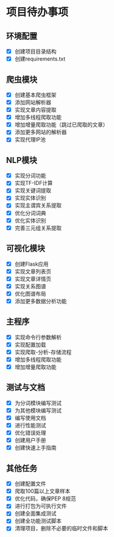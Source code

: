 # 项目待办事项

## 环境配置

- [x] 创建项目目录结构
- [x] 创建requirements.txt

## 爬虫模块

- [x] 创建基本爬虫框架
- [x] 添加网站解析器
- [x] 实现文章内容提取
- [x] 增加多线程爬取功能
- [x] 增加增量爬取功能（跳过已爬取的文章）
- [x] 添加更多网站的解析器
- [x] 实现代理IP池

## NLP模块

- [x] 实现分词功能
- [x] 实现TF-IDF计算
- [x] 实现关键词提取
- [x] 实现实体识别
- [x] 实现主谓宾关系提取
- [x] 优化分词词典
- [x] 优化实体识别
- [x] 完善三元组关系提取

## 可视化模块

- [x] 创建Flask应用
- [x] 实现文章列表页
- [x] 实现文章详情页
- [x] 实现关系图谱
- [x] 优化图谱布局
- [x] 添加更多数据分析功能

## 主程序

- [x] 实现命令行参数解析
- [x] 实现配置加载
- [x] 实现爬取-分析-存储流程
- [x] 增加多线程爬取功能
- [x] 增加增量爬取功能

## 测试与文档

- [x] 为分词模块编写测试
- [x] 为其他模块编写测试
- [x] 编写使用文档
- [x] 进行性能测试
- [x] 优化错误处理
- [x] 创建用户手册
- [x] 创建快速上手指南

## 其他任务

- [x] 创建配置文件
- [x] 爬取100篇以上文章样本
- [x] 优化代码，确保PEP 8规范
- [x] 进行打包为可执行文件
- [x] 创建全面集成测试
- [x] 创建全功能测试脚本
- [x] 清理项目，删除不必要的临时文件和脚本 